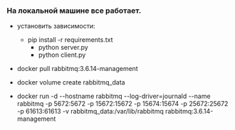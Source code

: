 ### На локальной машине все работает.
 * установить зависимости: 
   * pip install -r requirements.txt
     * python server.py
     * python client.py
     

 * docker pull rabbitmq:3.6.14-management
 * docker volume create rabbitmq_data
 * docker run -d --hostname rabbitmq --log-driver=journald --name rabbitmq -p 5672:5672 -p 15672:15672 -p 15674:15674 -p 25672:25672 -p 61613:61613 -v rabbitmq_data:/var/lib/rabbitmq rabbitmq:3.6.14-management
